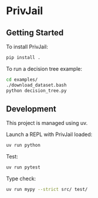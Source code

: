 # PrivJail

## Getting Started

To install PrivJail:
```sh
pip install .
```

To run a decision tree example:
```sh
cd examples/
./download_dataset.bash
python decision_tree.py
```

## Development

This project is managed using uv.

Launch a REPL with PrivJail loaded:
```sh
uv run python
```

Test:
```sh
uv run pytest
```

Type check:
```sh
uv run mypy --strict src/ test/
```
